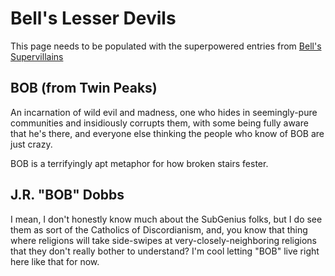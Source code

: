# Bell's Lesser Devils

This page needs to be populated with the superpowered entries from [Bell's Supervillains][]

[Bell's Supervillains]: 8rjmt-h95em-299sf-ggmsn-4dvcv

## BOB (from Twin Peaks)

An incarnation of wild evil and madness, one who hides in seemingly-pure communities and insidiously corrupts them, with some being fully aware that he's there, and everyone else thinking the people who know of BOB are just crazy.

BOB is a terrifyingly apt metaphor for how broken stairs fester.

## J.R. "BOB" Dobbs

I mean, I don't honestly know much about the SubGenius folks, but I do see them as sort of the Catholics of Discordianism, and, you know that thing where religions will take side-swipes at very-closely-neighboring religions that they don't really bother to understand? I'm cool letting "BOB" live right here like that for now.
